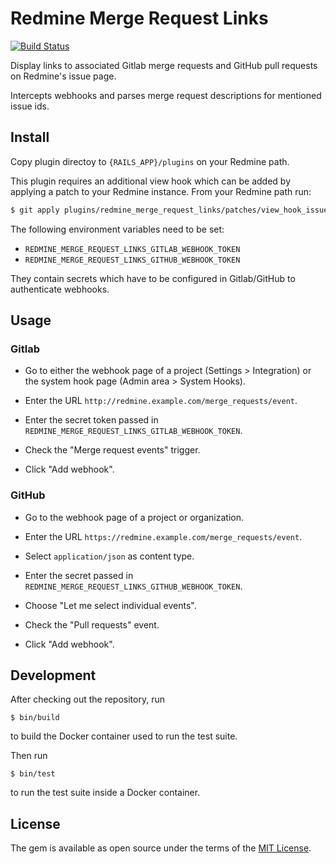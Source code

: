 # Redmine Merge Request Links

[![Build Status](https://travis-ci.org/tf/redmine_merge_request_links.svg?branch=master)](https://travis-ci.org/tf/redmine_merge_request_links)

Display links to associated Gitlab merge requests and GitHub pull
requests on Redmine's issue page.

Intercepts webhooks and parses merge request descriptions for
mentioned issue ids.

## Install

Copy plugin directoy to `{RAILS_APP}/plugins` on your Redmine path.

This plugin requires an additional view hook which can be added by
applying a patch to your Redmine instance. From your Redmine path run:

```bash
$ git apply plugins/redmine_merge_request_links/patches/view_hook_issues_show_after_details.patch
```

The following environment variables need to be set:

* `REDMINE_MERGE_REQUEST_LINKS_GITLAB_WEBHOOK_TOKEN`
* `REDMINE_MERGE_REQUEST_LINKS_GITHUB_WEBHOOK_TOKEN`

They contain secrets which have to be configured in Gitlab/GitHub to
authenticate webhooks.

## Usage

### Gitlab

* Go to either the webhook page of a project (Settings > Integration)
  or the system hook page (Admin area > System Hooks).

* Enter the URL `http://redmine.example.com/merge_requests/event`.

* Enter the secret token passed in
  `REDMINE_MERGE_REQUEST_LINKS_GITLAB_WEBHOOK_TOKEN`.

* Check the "Merge request events" trigger.

* Click "Add webhook".

### GitHub

* Go to the webhook page of a project or organization.

* Enter the URL `https://redmine.example.com/merge_requests/event`.

* Select `application/json` as content type.

* Enter the secret passed in
  `REDMINE_MERGE_REQUEST_LINKS_GITHUB_WEBHOOK_TOKEN`.

* Choose "Let me select individual events".

* Check the "Pull requests" event.

* Click "Add webhook".

## Development

After checking out the repository, run

```
$ bin/build
```

to build the Docker container used to run the test suite.

Then run

```
$ bin/test
```

to run the test suite inside a Docker container.

## License

The gem is available as open source under the terms of the
[MIT License](http://opensource.org/licenses/MIT).
